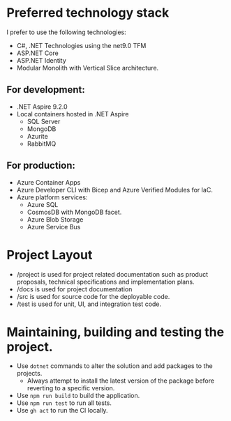 # Preferred technology stack

I prefer to use the following technologies:

* C#, .NET Technologies using the net9.0 TFM
* ASP.NET Core
* ASP.NET Identity
* Modular Monolith with Vertical Slice architecture.

## For development:

* .NET Aspire 9.2.0
* Local containers hosted in .NET Aspire
    * SQL Server
    * MongoDB
    * Azurite
    * RabbitMQ

## For production:

* Azure Container Apps
* Azure Developer CLI with Bicep and Azure Verified Modules for IaC.
* Azure platform services:
    * Azure SQL
    * CosmosDB with MongoDB facet.
    * Azure Blob Storage
    * Azure Service Bus

# Project Layout

* /project is used for project related documentation such as product proposals, technical specifications and implementation plans.
* /docs is used for project documentation
* /src is used for source code for the deployable code.
* /test is used for unit, UI, and integration test code.

# Maintaining, building and testing the project.

* Use `dotnet` commands to alter the solution and add packages to the projects.
    * Always attempt to install the latest version of the package before reverting to a specific version.
* Use `npm run build` to build the application.
* Use `npm run test` to run all tests.
* Use `gh act` to run the CI locally.
